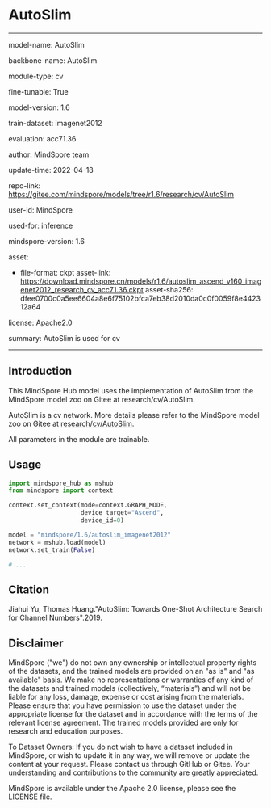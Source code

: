 # AutoSlim

---

model-name: AutoSlim

backbone-name: AutoSlim

module-type: cv

fine-tunable: True

model-version: 1.6

train-dataset: imagenet2012

evaluation: acc71.36

author: MindSpore team

update-time: 2022-04-18

repo-link: <https://gitee.com/mindspore/models/tree/r1.6/research/cv/AutoSlim>

user-id: MindSpore

used-for: inference

mindspore-version: 1.6

asset:

-
    file-format: ckpt
    asset-link: <https://download.mindspore.cn/models/r1.6/autoslim_ascend_v160_imagenet2012_research_cv_acc71.36.ckpt>
    asset-sha256: dfee0700c0a5ee6604a8e6f75102bfca7eb38d2010da0c0f0059f8e442312a64

license: Apache2.0

summary: AutoSlim is used for cv

---

## Introduction

This MindSpore Hub model uses the implementation of AutoSlim from the MindSpore model zoo on Gitee at research/cv/AutoSlim.

AutoSlim is a cv network. More details please refer to the MindSpore model zoo on Gitee at [research/cv/AutoSlim](https://gitee.com/mindspore/models/blob/r1.6/research/cv/AutoSlim/README.md).

All parameters in the module are trainable.

## Usage

```python
import mindspore_hub as mshub
from mindspore import context

context.set_context(mode=context.GRAPH_MODE,
                    device_target="Ascend",
                    device_id=0)

model = "mindspore/1.6/autoslim_imagenet2012"
network = mshub.load(model)
network.set_train(False)

# ...
```

## Citation

Jiahui Yu, Thomas Huang."AutoSlim: Towards One-Shot Architecture Search for Channel Numbers".2019.

## Disclaimer

MindSpore ("we") do not own any ownership or intellectual property rights of the datasets, and the trained models are provided on an "as is" and "as available" basis. We make no representations or warranties of any kind of the datasets and trained models (collectively, “materials”) and will not be liable for any loss, damage, expense or cost arising from the materials. Please ensure that you have permission to use the dataset under the appropriate license for the dataset and in accordance with the terms of the relevant license agreement. The trained models provided are only for research and education purposes.

To Dataset Owners: If you do not wish to have a dataset included in MindSpore, or wish to update it in any way, we will remove or update the content at your request. Please contact us through GitHub or Gitee. Your understanding and contributions to the community are greatly appreciated.

MindSpore is available under the Apache 2.0 license, please see the LICENSE file.
